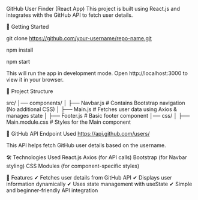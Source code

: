 GitHub User Finder (React App)
This project is built using React.js and integrates with the GitHub API to fetch user details.

🚀 Getting Started

git clone https://github.com/your-username/repo-name.git

npm install

npm start

This will run the app in development mode.
Open http://localhost:3000 to view it in your browser.

📂 Project Structure

src/
│── components/
│   ├── Navbar.js  # Contains Bootstrap navigation (No additional CSS)
│   ├── Main.js    # Fetches user data using Axios & manages state
│   ├── Footer.js  # Basic footer component
│── css/
│   ├── Main.module.css  # Styles for the Main component

🔗 GitHub API Endpoint Used
https://api.github.com/users/

This API helps fetch GitHub user details based on the username.

🛠️ Technologies Used
React.js
Axios (for API calls)
Bootstrap (for Navbar styling)
CSS Modules (for component-specific styles)

📌 Features
✔ Fetches user details from GitHub API
✔ Displays user information dynamically
✔ Uses state management with useState
✔ Simple and beginner-friendly API integration